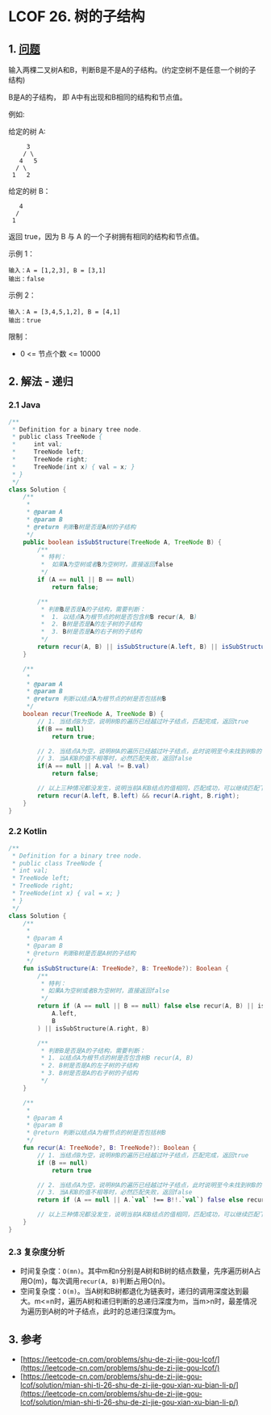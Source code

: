 # LCOF 26. 树的子结构

## 1. [问题](https://leetcode-cn.com/problems/shu-de-zi-jie-gou-lcof/)

输入两棵二叉树A和B，判断B是不是A的子结构。(约定空树不是任意一个树的子结构)

B是A的子结构， 即 A中有出现和B相同的结构和节点值。

例如:

给定的树 A:

```
     3
    / \
   4   5
  / \
 1   2
```

给定的树 B：

```
   4 
  /
 1
```

返回 true，因为 B 与 A 的一个子树拥有相同的结构和节点值。

示例 1：

```
输入：A = [1,2,3], B = [3,1]
输出：false
```

示例 2：

```
输入：A = [3,4,5,1,2], B = [4,1]
输出：true
```

限制：

* 0 <= 节点个数 <= 10000

## 2. 解法 - 递归

### 2.1 Java

```java
/**
 * Definition for a binary tree node.
 * public class TreeNode {
 *     int val;
 *     TreeNode left;
 *     TreeNode right;
 *     TreeNode(int x) { val = x; }
 * }
 */
class Solution {
    /**
     * 
     * @param A
     * @param B
     * @return 判断B树是否是A树的子结构
     */
    public boolean isSubStructure(TreeNode A, TreeNode B) {
        /**
         * 特判：
         *  如果A为空树或者B为空树时，直接返回false
         */
        if (A == null || B == null)
            return false;

        /**
         * 判断B是否是A的子结构，需要判断：
         *  1. 以结点A为根节点的树是否包含树B recur(A, B)
         *  2. B树是否是A的左子树的子结构
         *  3. B树是否是A的右子树的子结构
         */
        return recur(A, B) || isSubStructure(A.left, B) || isSubStructure(A.right, B);
    }

    /**
     * 
     * @param A
     * @param B
     * @return 判断以结点A为根节点的树是否包括树B
     */
    boolean recur(TreeNode A, TreeNode B) {
        // 1. 当结点B为空，说明树B的遍历已经越过叶子结点，匹配完成，返回true
        if(B == null) 
            return true;

        // 2. 当结点A为空，说明树A的遍历已经越过叶子结点，此时说明至今未找到树B的子结构，匹配失败，返回false
        // 3. 当A和B的值不相等时，必然匹配失败，返回false
        if(A == null || A.val != B.val) 
            return false;

        // 以上三种情况都没发生，说明当前A和B结点的值相同，匹配成功，可以继续匹配下一个，接着遍历左右子树即可
        return recur(A.left, B.left) && recur(A.right, B.right);
    }
}
```

### 2.2 Kotlin

```kotlin
/**
 * Definition for a binary tree node.
 * public class TreeNode {
 * int val;
 * TreeNode left;
 * TreeNode right;
 * TreeNode(int x) { val = x; }
 * }
 */
class Solution {
    /**
     *
     * @param A
     * @param B
     * @return 判断B树是否是A树的子结构
     */
    fun isSubStructure(A: TreeNode?, B: TreeNode?): Boolean {
        /**
         * 特判：
         * 如果A为空树或者B为空树时，直接返回false
         */
        return if (A == null || B == null) false else recur(A, B) || isSubStructure(
            A.left,
            B
        ) || isSubStructure(A.right, B)

        /**
         * 判断B是否是A的子结构，需要判断：
         * 1. 以结点A为根节点的树是否包含树B recur(A, B)
         * 2. B树是否是A的左子树的子结构
         * 3. B树是否是A的右子树的子结构
         */
    }

    /**
     *
     * @param A
     * @param B
     * @return 判断以结点A为根节点的树是否包括树B
     */
    fun recur(A: TreeNode?, B: TreeNode?): Boolean {
        // 1. 当结点B为空，说明树B的遍历已经越过叶子结点，匹配完成，返回true
        if (B == null)
            return true

        // 2. 当结点A为空，说明树A的遍历已经越过叶子结点，此时说明至今未找到树B的子结构，匹配失败，返回false
        // 3. 当A和B的值不相等时，必然匹配失败，返回false
        return if (A == null || A.`val` !== B!!.`val`) false else recur(A.left, B.left) && recur(A.right, B.right)

        // 以上三种情况都没发生，说明当前A和B结点的值相同，匹配成功，可以继续匹配下一个，接着遍历左右子树即可
    }
}
```

### 2.3 复杂度分析

* 时间复杂度：`O(mn)`。其中m和n分别是A树和B树的结点数量，先序遍历树A占用O(m)，每次调用`recur(A, B)`判断占用O(n)。
* 空间复杂度：`O(m)`。当A树和B树都退化为链表时，递归的调用深度达到最大。m<=n时，遍历A树和递归判断的总递归深度为m，当m>n时，最差情况为遍历到A树的叶子结点，此时的总递归深度为m。

## 3. 参考

* [https://leetcode-cn.com/problems/shu-de-zi-jie-gou-lcof/](https://leetcode-cn.com/problems/shu-de-zi-jie-gou-lcof/)
* [https://leetcode-cn.com/problems/shu-de-zi-jie-gou-lcof/solution/mian-shi-ti-26-shu-de-zi-jie-gou-xian-xu-bian-li-p/](https://leetcode-cn.com/problems/shu-de-zi-jie-gou-lcof/solution/mian-shi-ti-26-shu-de-zi-jie-gou-xian-xu-bian-li-p/)
